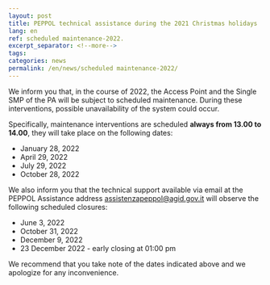 ```yaml
---
layout: post
title: PEPPOL technical assistance during the 2021 Christmas holidays
lang: en
ref: scheduled maintenance-2022.
excerpt_separator: <!--more-->
tags:
categories: news
permalink: /en/news/scheduled maintenance-2022/
---
```


We inform you that, in the course of 2022, the Access Point and the Single SMP of the PA will be subject to scheduled maintenance. During these interventions, possible unavailability of the system could occur.

Specifically, maintenance interventions are scheduled **always from 13.00 to 14.00**, they will take place on the following dates:
<!--more-->
 - January 28, 2022
 - April 29, 2022
 - July 29, 2022
 - October 28, 2022

We also inform you that the technical support available via email at the PEPPOL Assistance address <assistenzapeppol@agid.gov.it> will observe the following scheduled closures:

 - June 3, 2022
 - October 31, 2022
 - December 9, 2022
 - 23 December 2022 - early closing at 01:00 pm

We recommend that you take note of the dates indicated above and we apologize for any inconvenience.
